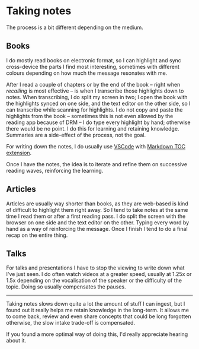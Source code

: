 # Taking notes

The process is a bit different depending on the medium.

## Books

I do mostly read books on electronic format, so I can highlight and sync cross-device the parts I find most interesting, sometimes with different colours depending on how much the message resonates with me.

After I read a couple of chapters or by the end of the book – right when _recalling_ is most effective – is when I transcribe those highlights down to notes. When transcribing, I do split my screen in two; I open the book with the highlights synced on one side, and the text editor on the other side, so I can transcribe while scanning for highlights. I do not copy and paste the highlights from the book – sometimes this is not even allowed by the reading app because of DRM – I do type every highlight by hand; otherwise there would be no point. I do this for learning and retaining knowledge. Summaries are a side-effect of the process, not the goal.



For writing down the notes, I do usually use [VSCode](https://code.visualstudio.com/) with [Markdown TOC extension](https://github.com/huntertran/markdown-toc.git).

Once I have the notes, the idea is to iterate and refine them on successive reading waves, reinforcing the learning.

## Articles

Articles are usually way shorter than books, as they are web-based is kind of difficult to highlight them right away. So I tend to take notes at the same time I read them or after a first reading pass. I do split the screen with the browser on one side and the text editor on the other. Typing every word by hand as a way of reinforcing the message. Once I finish I tend to do a final recap on the entire thing.

## Talks

For talks and presentations I have to stop the viewing to write down what I've just seen. I do often watch videos at a greater speed, usually at 1.25x or 1.5x depending on the vocalisation of the speaker or the difficulty of the topic. Doing so usually compensates the pauses.

---

Taking notes slows down quite a lot the amount of stuff I can ingest, but I found out it really helps me retain knowledge in the long-term. It allows me to come back, review and even share concepts that could be long forgotten otherwise, the slow intake trade-off is compensated.

If you found a more optimal way of doing this, I'd really appreciate hearing about it.
